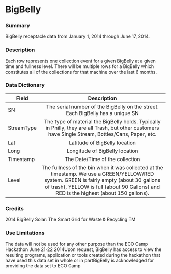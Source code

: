 # BigBelly

### Summary  

BigBelly receptacle data from January 1, 2014 through June 17, 2014.

### Description  

Each row represents one collection event for a given BigBelly at a given time and fullness level. There will be multiple rows for a BigBelly which constitutes all of the collections for that machine over the last 6 months. 

### Data Dictionary

| Field | Description  
| ----- | :----------:  
| SN |  The serial number of the BigBelly on the street. Each BigBelly has a unique SN
| StreamType |  The type of material the BigBelly holds. Typically in Philly, they are all Trash, but other customers have Single Stream, Bottles/Cans, Paper, etc.
| Lat |  Latitude of BigBelly location
| Long |  Longitude of BigBelly location
| Timestamp |  The Date/Time of the collection  
| Level |  The fullness of the bin when it was collected at the timestamp. We use a GREEN/YELLOW/RED system. GREEN is fairly empty (about 30 gallons of trash), YELLOW is full (about 90 Gallons) and RED is the highest (about 150 gallons).


### Credits  

2014 BigBelly Solar: The Smart Grid for Waste & Recycling TM

### Use Limitations  

The data will not be used for any other purpose than the ECO Camp Hackathon June 21-22 2014Upon request, BigBelly has access to view the resulting programs, application or tools created during the hackathon that have used this data set in whole or in partBigBelly is acknowledged for providing the data set to ECO Camp